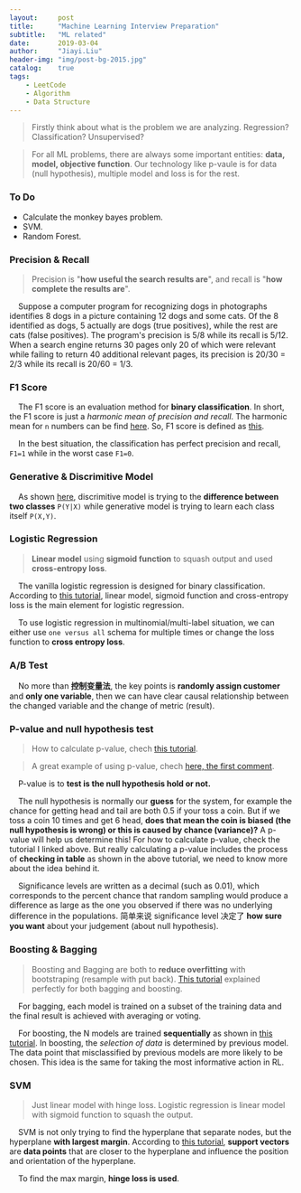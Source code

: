 ```yaml
---
layout:     post
title:      "Machine Learning Interview Preparation"
subtitle:   "ML related"
date:       2019-03-04
author:     "Jiayi.Liu"
header-img: "img/post-bg-2015.jpg"
catalog: 	true
tags:
    - LeetCode
    - Algorithm
    - Data Structure
---
```


> Firstly think about what is the problem we are analyzing. Regression? Classification? Unsupervised?

> For all ML problems, there are always some important entities: **data, model, objective function**. Our technology like p-vaule is for data (null hypothesis), multiple model and loss is for the rest.

### To Do

* Calculate the monkey bayes problem.
* SVM.
* Random Forest.

### Precision & Recall

> Precision is "**how useful the search results are**", and recall is "**how complete the results are**".

&nbsp;&nbsp;&nbsp;&nbsp;Suppose a computer program for recognizing dogs in photographs identifies 8 dogs in a picture containing 12 dogs and some cats. Of the 8 identified as dogs, 5 actually are dogs (true positives), while the rest are cats (false positives). The program's precision is 5/8 while its recall is 5/12. When a search engine returns 30 pages only 20 of which were relevant while failing to return 40 additional relevant pages, its precision is 20/30 = 2/3 while its recall is 20/60 = 1/3.

### F1 Score

&nbsp;&nbsp;&nbsp;&nbsp;The F1 score is an evaluation method for **binary classification**. In short, the F1 score is just a *harmonic mean of precision and recall*. The harmonic mean for `n` numbers can be find [here](https://en.wikipedia.org/wiki/Harmonic_mean). So, F1 score is defined as [this](https://wikimedia.org/api/rest_v1/media/math/render/svg/057ffc6b4fa80dc1c0e1f2f1f6b598c38cdd7c23).

&nbsp;&nbsp;&nbsp;&nbsp;In the best situation, the classification has perfect precision and recall, `F1=1` while in the worst case `F1=0`.

### Generative & Discrimitive Model

&nbsp;&nbsp;&nbsp;&nbsp;As shown [here](https://medium.com/@mlengineer/generative-and-discriminative-models-af5637a66a3), discrimitive model is trying to the **difference between two classes** `P(Y|X)` while generative model is trying to learn each class itself `P(X,Y)`.

### Logistic Regression

> **Linear model** using **sigmoid function** to squash output and used **cross-entropy loss**.

&nbsp;&nbsp;&nbsp;&nbsp;The vanilla logistic regression is designed for binary classification. According to [this tutorial](https://towardsdatascience.com/building-a-logistic-regression-in-python-301d27367c24), linear model, sigmoid function and cross-entropy loss is the main element for logistic regression.

&nbsp;&nbsp;&nbsp;&nbsp;To use logistic regression in multinomial/multi-label situation, we can either use `one versus all` schema for multiple times or change the loss function to **cross entropy loss**.

### A/B Test

&nbsp;&nbsp;&nbsp;&nbsp;No more than **控制变量法**, the key points is **randomly assign customer** and **only one variable**, then we can have clear causal relationship between the changed variable and the change of metric (result).

### P-value and null hypothesis test

> How to calculate p-value, chech [this tutorial](https://www.wikihow.com/Calculate-P-Value).

> A great example of using p-value, chech [here, the first comment](https://towardsdatascience.com/my-take-on-google-ai-interview-question-with-interactive-code-part-1-db2e33a26f10).

&nbsp;&nbsp;&nbsp;&nbsp;P-value is to **test is the null hypothesis hold or not.** 

&nbsp;&nbsp;&nbsp;&nbsp;The null hypothesis is normally our **guess** for the system, for example the chance for getting head and tail are both 0.5 if your toss a coin. But if we toss a coin 10 times and get 6 head, **does that mean the coin is biased (the null hypothesis is wrong) or this is caused by chance (variance)?** A p-value will help us determine this! For how to calculate p-value, check the tutorial I linked above. But really calculating a p-value includes the process of **checking in table** as shown in the above tutorial, we need to know more about the idea behind it.

&nbsp;&nbsp;&nbsp;&nbsp;Significance levels are written as a decimal (such as 0.01), which corresponds to the percent chance that random sampling would produce a difference as large as the one you observed if there was no underlying difference in the populations. 简单来说 significance level 决定了 **how sure you want** about your judgement (about null hypothesis).

### Boosting & Bagging

> Boosting and Bagging are both to **reduce overfitting** with bootstraping (resample with put back). [This tutorial](https://hackernoon.com/how-to-develop-a-robust-algorithm-c38e08f32201) explained perfectly for both bagging and boosting.

&nbsp;&nbsp;&nbsp;&nbsp;For bagging, each model is trained on a subset of the training data and the final result is achieved with averaging or voting.

&nbsp;&nbsp;&nbsp;&nbsp;For boosting, the N models are trained **sequentially** as shown in [this tutorial](https://quantdare.com/what-is-the-difference-between-bagging-and-boosting/). In boosting, the *selection of data* is determined by previous model. The data point that misclassified by previous models are more likely to be chosen. This idea is the same for taking the most informative action in RL.

### SVM 

> Just linear model with hinge loss. Logistic regression is linear model with sigmoid function to squash the output.

&nbsp;&nbsp;&nbsp;&nbsp;SVM is not only trying to find the hyperplane that separate nodes, but the hyperplane **with largest margin**. According to [this tutorial](https://towardsdatascience.com/support-vector-machine-introduction-to-machine-learning-algorithms-934a444fca47), **support vectors** are **data points** that are closer to the hyperplane and influence the position and orientation of the hyperplane.

&nbsp;&nbsp;&nbsp;&nbsp;To find the max margin, **hinge loss is used**.